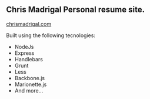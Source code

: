 ## Chris Madrigal Personal resume site.
[chrismadrigal.com](http://chrismadrigal.com)

Built using the following tecnologies:

* NodeJs
* Express
* Handlebars
* Grunt
* Less
* Backbone.js
* Marionette.js
* And more...

